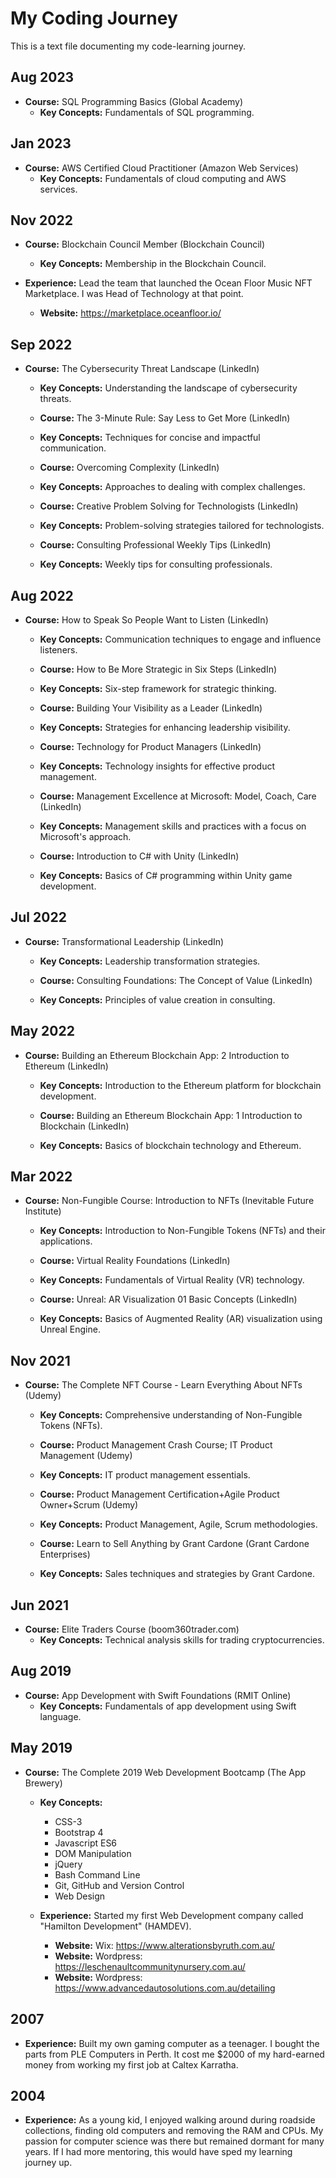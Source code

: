 # My Coding Journey
This is a text file documenting my code-learning journey.

## Aug 2023
- **Course:** SQL Programming Basics (Global Academy)
  - **Key Concepts:** Fundamentals of SQL programming.

## Jan 2023
- **Course:** AWS Certified Cloud Practitioner (Amazon Web Services)
  - **Key Concepts:** Fundamentals of cloud computing and AWS services.

## Nov 2022
- **Course:** Blockchain Council Member (Blockchain Council)
  - **Key Concepts:** Membership in the Blockchain Council.
 
- **Experience:** Lead the team that launched the Ocean Floor Music NFT Marketplace. I was Head of Technology at that point.
  - **Website:** https://marketplace.oceanfloor.io/

## Sep 2022
- **Course:** The Cybersecurity Threat Landscape (LinkedIn)
  - **Key Concepts:** Understanding the landscape of cybersecurity threats.

  - **Course:** The 3-Minute Rule: Say Less to Get More (LinkedIn)
  - **Key Concepts:** Techniques for concise and impactful communication.

  - **Course:** Overcoming Complexity (LinkedIn)
  - **Key Concepts:** Approaches to dealing with complex challenges.

  - **Course:** Creative Problem Solving for Technologists (LinkedIn)
  - **Key Concepts:** Problem-solving strategies tailored for technologists.

  - **Course:** Consulting Professional Weekly Tips (LinkedIn)
  - **Key Concepts:** Weekly tips for consulting professionals.

## Aug 2022
- **Course:** How to Speak So People Want to Listen (LinkedIn)
  - **Key Concepts:** Communication techniques to engage and influence listeners.

  - **Course:** How to Be More Strategic in Six Steps (LinkedIn)
  - **Key Concepts:** Six-step framework for strategic thinking.

  - **Course:** Building Your Visibility as a Leader (LinkedIn)
  - **Key Concepts:** Strategies for enhancing leadership visibility.

  - **Course:** Technology for Product Managers (LinkedIn)
  - **Key Concepts:** Technology insights for effective product management.

  - **Course:** Management Excellence at Microsoft: Model, Coach, Care (LinkedIn)
  - **Key Concepts:** Management skills and practices with a focus on Microsoft's approach.

  - **Course:** Introduction to C# with Unity (LinkedIn)
  - **Key Concepts:** Basics of C# programming within Unity game development.

## Jul 2022
- **Course:** Transformational Leadership (LinkedIn)
  - **Key Concepts:** Leadership transformation strategies.

  - **Course:** Consulting Foundations: The Concept of Value (LinkedIn)
  - **Key Concepts:** Principles of value creation in consulting.

## May 2022
- **Course:** Building an Ethereum Blockchain App: 2 Introduction to Ethereum (LinkedIn)
  - **Key Concepts:** Introduction to the Ethereum platform for blockchain development.

  - **Course:** Building an Ethereum Blockchain App: 1 Introduction to Blockchain (LinkedIn)
  - **Key Concepts:** Basics of blockchain technology and Ethereum.

## Mar 2022
- **Course:** Non-Fungible Course: Introduction to NFTs (Inevitable Future Institute)
  - **Key Concepts:** Introduction to Non-Fungible Tokens (NFTs) and their applications.

  - **Course:** Virtual Reality Foundations (LinkedIn)
  - **Key Concepts:** Fundamentals of Virtual Reality (VR) technology.

  - **Course:** Unreal: AR Visualization 01 Basic Concepts (LinkedIn)
  - **Key Concepts:** Basics of Augmented Reality (AR) visualization using Unreal Engine.

## Nov 2021
- **Course:** The Complete NFT Course - Learn Everything About NFTs (Udemy)
  - **Key Concepts:** Comprehensive understanding of Non-Fungible Tokens (NFTs).

  - **Course:** Product Management Crash Course; IT Product Management (Udemy)
  - **Key Concepts:** IT product management essentials.

  - **Course:** Product Management Certification+Agile Product Owner+Scrum (Udemy)
  - **Key Concepts:** Product Management, Agile, Scrum methodologies.

  - **Course:** Learn to Sell Anything by Grant Cardone (Grant Cardone Enterprises)
  - **Key Concepts:** Sales techniques and strategies by Grant Cardone.

## Jun 2021
- **Course:** Elite Traders Course (boom360trader.com)
  - **Key Concepts:** Technical analysis skills for trading cryptocurrencies.

## Aug 2019
- **Course:** App Development with Swift Foundations (RMIT Online)
  - **Key Concepts:** Fundamentals of app development using Swift language.
 
## May 2019
- **Course:** The Complete 2019 Web Development Bootcamp (The App Brewery)
  - **Key Concepts:**
    - CSS-3
    - Bootstrap 4
    - Javascript ES6
    - DOM Manipulation
    - jQuery
    - Bash Command Line
    - Git, GitHub and Version Control
    - Web Design
   
  - **Experience:** Started my first Web Development company called "Hamilton Development" (HAMDEV).
    - **Website:** Wix: https://www.alterationsbyruth.com.au/
    - **Website:** Wordpress: https://leschenaultcommunitynursery.com.au/
    - **Website:** Wordpress: https://www.advancedautosolutions.com.au/detailing

## 2007 
- **Experience:** Built my own gaming computer as a teenager. I bought the parts from PLE Computers in Perth. It cost me $2000 of my hard-earned money from working my first job at Caltex Karratha.


## 2004 
- **Experience:** As a young kid, I enjoyed walking around during roadside collections, finding old computers and removing the RAM and CPUs. My passion for computer science was there but remained dormant for many years. If I had more mentoring, this would have sped my learning journey up.
